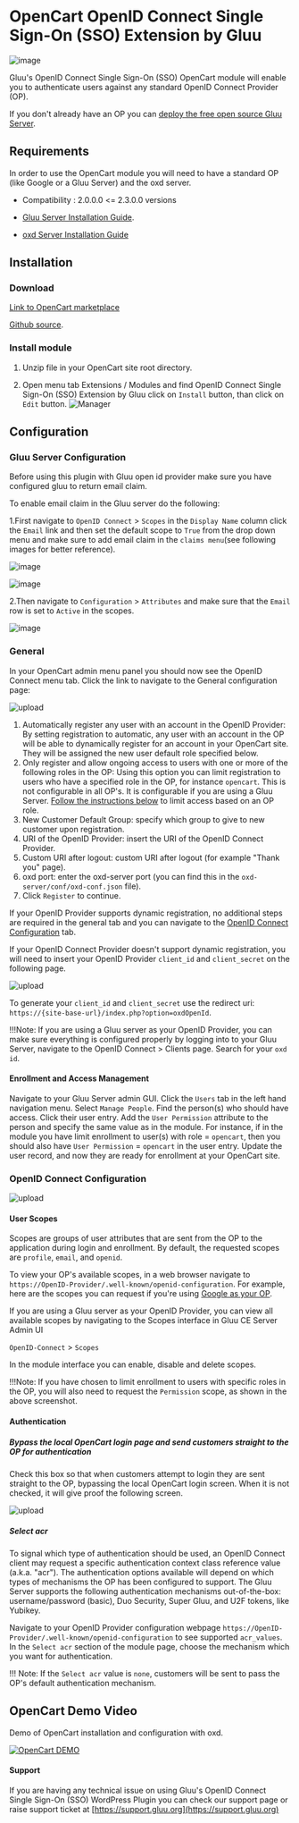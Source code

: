 # OpenCart  OpenID Connect Single Sign-On (SSO) Extension by Gluu 

![image](https://raw.githubusercontent.com/GluuFederation/opencart-oxd-module/master/opencart.png)

Gluu's OpenID Connect Single Sign-On (SSO) OpenCart module will enable you to 
authenticate users against any standard OpenID Connect Provider (OP). 

If you don't already have an OP you can 
[deploy the free open source Gluu Server](https://gluu.org/docs/ce/3.0.1/installation-guide/install/).  

## Requirements
In order to use the OpenCart module you will need to have a 
standard OP (like Google or a Gluu Server) and the oxd server.

* Compatibility : 2.0.0.0 <= 2.3.0.0 versions

* [Gluu Server Installation Guide](https://gluu.org/docs/ce/3.0.1/installation-guide/install/).

* [oxd Server Installation Guide](https://oxd.gluu.org/docs/install/)


## Installation

###  Download

[Link to OpenCart marketplace](http://www.opencart.com/index.php?route=extension/extension/info&extension_id=27180&filter_search=Gluu)
 
[Github source](https://github.com/GluuFederation/opencart-oxd-module/blob/master/opencart-oxd-module.ocmod.zip?raw=true).

### Install module
 
1. Unzip file in your OpenCart site root directory.

2. Open menu tab Extensions / Modules and find OpenID Connect Single Sign-On (SSO) Extension by Gluu click on ```Install``` button, than click on ```Edit``` button.
![Manager](../img/plugin/0.png) 

## Configuration

### Gluu Server Configuration 

Before using this plugin with Gluu open id provider make sure you have configured gluu to return email claim.

To enable email claim in the Gluu server do the following:

1.First navigate to `OpenID Connect` > `Scopes` in the `Display Name` column click the `Email`
 link and then set the default scope to `True` from the drop down menu and make sure to add 
 email claim in the `claims menu`(see following images for better reference).
 
![image](../img/plugin/emailScope.PNG)

![image](../img/plugin/emailScopeInner.PNG)

2.Then navigate to `Configuration` > `Attributes` and make sure that the `Email`
 row is set to `Active` in the scopes.

![image](../img/plugin/emailInAttribute.PNG)

### General
 
In your OpenCart admin menu panel you should now see the OpenID Connect menu tab. 
Click the link to navigate to the General configuration  page:

![upload](../img/plugin/opencart1.png) 

1. Automatically register any user with an account in the OpenID Provider: By setting registration to automatic, any user with an account in the OP will be able to dynamically register for an account in your OpenCart site. They will be assigned the new user default role specified below.
2. Only register and allow ongoing access to users with one or more of the following roles in the OP: Using this option you can limit registration to users who have a specified role in the OP, for instance `opencart`. This is not configurable in all OP's. It is configurable if you are using a Gluu Server. [Follow the instructions below](#role-based-enrollment) to limit access based on an OP role. 
3. New Customer Default Group: specify which group to give to new customer upon registration.  
4. URI of the OpenID Provider: insert the URI of the OpenID Connect Provider.
5. Custom URI after logout: custom URI after logout (for example "Thank you" page).
6. oxd port: enter the oxd-server port (you can find this in the `oxd-server/conf/oxd-conf.json` file).
7. Click `Register` to continue.

If your OpenID Provider supports dynamic registration, no additional steps are 
required in the general tab and you can navigate to the 
[OpenID Connect Configuration](#openid-connect-configuration) tab. 

If your OpenID Connect Provider doesn't support dynamic registration, you will need to insert your OpenID Provider `client_id` and `client_secret` on the following page.

![upload](../img/plugin/opencart-ui.png)  

To generate your `client_id` and `client_secret` use the redirect uri: `https://{site-base-url}/index.php?option=oxdOpenId`.

!!!Note: 
    If you are using a Gluu server as your OpenID Provider, you can make sure everything is configured properly by logging into to your Gluu Server, navigate to the OpenID Connect > Clients page. Search for your `oxd id`.

#### Enrollment and Access Management

Navigate to your Gluu Server admin GUI. Click the `Users` tab in the left hand navigation menu. Select `Manage People`. Find the person(s) who should have access. Click their user entry. Add the `User Permission` attribute to the person and specify the same value as in the module. For instance, if in the module you have limit enrollment to user(s) with role = `opencart`, then you should also have `User Permission` = `opencart` in the user entry. Update the user record, and now they are ready for enrollment at your OpenCart site. 

### OpenID Connect Configuration

![upload](../img/plugin/opencart3.png) 

#### User Scopes

Scopes are groups of user attributes that are sent from the OP to the application 
during login and enrollment. By default, the requested scopes are `profile`, `email`, and `openid`.  

To view your OP's available scopes, in a web browser navigate 
to `https://OpenID-Provider/.well-known/openid-configuration`. 
For example, here are the scopes you can request if you're 
using [Google as your OP](https://accounts.google.com/.well-known/openid-configuration). 

If you are using a Gluu server as your OpenID Provider, 
you can view all available scopes by navigating to the Scopes interface in Gluu CE Server Admin UI 

`OpenID-Connect` > `Scopes` 

In the module interface you can enable, disable and delete scopes. 

!!!Note:
    If you have chosen to limit enrollment to users with specific roles in the OP, 
    you will also need to request the `Permission` scope, as shown in the above screenshot. 

#### Authentication

##### Bypass the local OpenCart login page and send customers straight to the OP for authentication

Check this box so that when customers attempt to login they are sent straight to the OP, 
bypassing the local OpenCart login screen. When it is not checked, it will 
give proof the following screen.   

![upload](../img/plugin/opencart4.png) 

##### Select acr

To signal which type of authentication should be used, 
an OpenID Connect client may request a specific authentication context class 
reference value (a.k.a. "acr"). The authentication options available will depend on 
which types of mechanisms the OP has been configured to support. 
The Gluu Server supports the following authentication mechanisms out-of-the-box: 
username/password (basic), Duo Security, Super Gluu, and U2F tokens, like Yubikey.  

Navigate to your OpenID Provider 
configuration webpage `https://OpenID-Provider/.well-known/openid-configuration` to 
see supported `acr_values`. In the `Select acr` section of the module page, choose 
the mechanism which you want for authentication. 

!!! Note: 
    If the `Select acr` value is `none`, 
    customers will be sent to pass the OP's default authentication mechanism.

## OpenCart Demo Video

Demo of OpenCart installation and configuration with oxd.

<a href = "https://youtu.be/OEPyhnM6Dmo" target="_blank">![OpenCart DEMO](https://img.youtube.com/vi/OEPyhnM6Dmo/0.jpg)</a>


#### Support
If you are having any technical issue on using 
Gluu's OpenID Connect Single Sign-On (SSO) WordPress Plugin you can check 
our support page or raise support ticket at [https://support.gluu.org](https://support.gluu.org)
